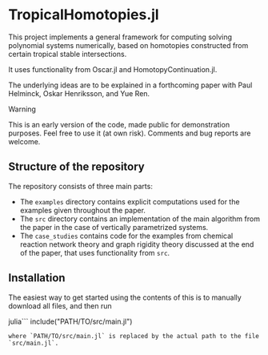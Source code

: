 # TropicalHomotopies.jl
This project implements a general framework for computing solving polynomial systems numerically, 
based on homotopies constructed from certain tropical stable intersections.

It uses functionality from Oscar.jl and HomotopyContinuation.jl.

The underlying ideas are to be explained in a forthcoming paper with Paul Helminck, Oskar Henriksson, and Yue Ren.

> [!WARNING]  
> This is an early version of the code, made public for demonstration purposes. 
> Feel free to use it (at own risk). Comments and bug reports are welcome. 

## Structure of the repository
The repository consists of three main parts:
* The `examples` directory contains explicit computations used for the examples given throughout the paper.
* The `src` directory contains an implementation of the main algorithm from the paper in the case of vertically parametrized systems.
* The `case_studies` contains code for the examples from chemical reaction network theory and graph rigidity theory discussed at the end of the paper, that uses functionality from `src`.

## Installation
The easiest way to get started using the contents of this is to manually download all files, and then run

julia```
include("PATH/TO/src/main.jl")
```
where `PATH/TO/src/main.jl` is replaced by the actual path to the file `src/main.jl`.
